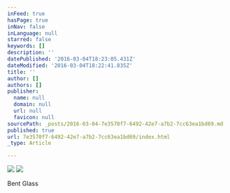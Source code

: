 ```yaml
---
inFeed: true
hasPage: true
inNav: false
inLanguage: null
starred: false
keywords: []
description: ''
datePublished: '2016-03-04T18:23:05.431Z'
dateModified: '2016-03-04T18:22:41.835Z'
title: ''
author: []
authors: []
publisher:
  name: null
  domain: null
  url: null
  favicon: null
sourcePath: _posts/2016-03-04-7e3570f7-6492-42e7-a7b2-7cc63ea1bd69.md
published: true
url: 7e3570f7-6492-42e7-a7b2-7cc63ea1bd69/index.html
_type: Article

---
```

![](https://the-grid-user-content.s3-us-west-2.amazonaws.com/92a93471-eadb-437b-8d7e-2362b1b6925f.jpg)
![](https://the-grid-user-content.s3-us-west-2.amazonaws.com/754a7646-8bb9-4df3-a388-daa760fa83b7.jpg)

Bent Glass